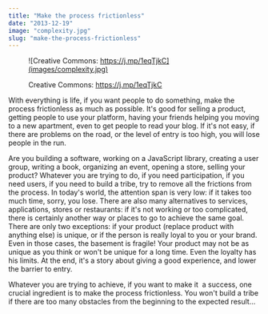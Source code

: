 ```yaml
---
title: "Make the process frictionless"
date: "2013-12-19"
image: "complexity.jpg"
slug: "make-the-process-frictionless"
---
```


<figure>

![Creative Commons: https://j.mp/1eqTjkC](images/complexity.jpg)

<figcaption>

Creative Commons: https://j.mp/1eqTjkC

</figcaption>

</figure>

With everything is life, if you want people to do something, make the process frictionless as much as possible. It's good for selling a product, getting people to use your platform, having your friends helping you moving to a new apartment, even to get people to read your blog. If it's not easy, if there are problems on the road, or the level of entry is too high, you will lose people in the run.

Are you building a software, working on a JavaScript library, creating a user group, writing a book, organizing an event, opening a store, selling your product? Whatever you are trying to do, if you need participation, if you need users, if you need to build a tribe, try to remove all the frictions from the process. In today's world, the attention span is very low: if it takes too much time, sorry, you lose. There are also many alternatives to services, applications, stores or restaurants: if it's not working or too complicated, there is certainly another way or places to go to achieve the same goal. There are only two exceptions: if your product (replace product with anything else) is unique, or if the person is really loyal to you or your brand. Even in those cases, the basement is fragile! Your product may not be as unique as you think or won't be unique for a long time. Even the loyalty has his limits. At the end, it's a story about giving a good experience, and lower the barrier to entry.

Whatever you are trying to achieve, if you want to make it  a success, one crucial ingredient is to make the process frictionless. You won't build a tribe if there are too many obstacles from the beginning to the expected result...
